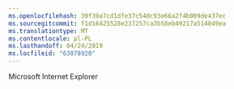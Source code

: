 ```yaml
---
ms.openlocfilehash: 39f39a7cd1dfe37c54dc93e66a2f4b009de437ec
ms.sourcegitcommit: f1d16425528e237257ca3b58eb49217a514849ea
ms.translationtype: MT
ms.contentlocale: pl-PL
ms.lasthandoff: 04/24/2019
ms.locfileid: "63878920"
---
```

Microsoft Internet Explorer